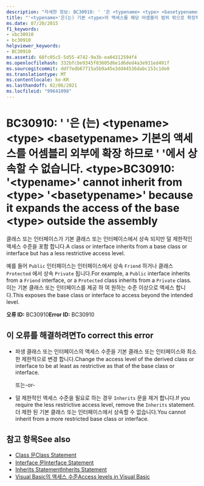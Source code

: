 ```yaml
---
description: "자세한 정보: BC30910: ' '은 <typename> <type> <basetypename> <type> 어셈블리 외부의 기본 액세스를 확장 하므로 ' '에서 상속할 수 없습니다."
title: "'<typename>'은(는) 기본 <type>의 액세스를 해당 어셈블리 범위 밖으로 확장하므로 <basetypename> '<type>'에서 상속할 수 없습니다."
ms.date: 07/20/2015
f1_keywords:
- vbc30910
- bc30910
helpviewer_keywords:
- BC30910
ms.assetid: 68fc05c5-5d55-4742-9a3b-ea04312594f4
ms.openlocfilehash: 332bfcbe9345f03605d6e1d6ded4a3e931ed491f
ms.sourcegitcommit: ddf7edb67715a5b9a45e3dd44536dabc153c1de0
ms.translationtype: MT
ms.contentlocale: ko-KR
ms.lasthandoff: 02/06/2021
ms.locfileid: "99641098"
---
```

# <a name="bc30910-typename-cannot-inherit-from-type-basetypename-because-it-expands-the-access-of-the-base-type-outside-the-assembly"></a><span data-ttu-id="80dfa-103">BC30910: ' '은 (는) \<typename> \<type> \<basetypename> 기본의 액세스를 어셈블리 외부에 확장 하므로 ' '에서 상속할 수 없습니다. \<type></span><span class="sxs-lookup"><span data-stu-id="80dfa-103">BC30910: '\<typename>' cannot inherit from \<type> '\<basetypename>' because it expands the access of the base \<type> outside the assembly</span></span>

<span data-ttu-id="80dfa-104">클래스 또는 인터페이스가 기본 클래스 또는 인터페이스에서 상속 되지만 덜 제한적인 액세스 수준을 포함 합니다.</span><span class="sxs-lookup"><span data-stu-id="80dfa-104">A class or interface inherits from a base class or interface but has a less restrictive access level.</span></span>

 <span data-ttu-id="80dfa-105">예를 들어 `Public` 인터페이스는 인터페이스에서 상속 `Friend` 하거나 클래스 `Protected` 에서 상속 `Private` 됩니다.</span><span class="sxs-lookup"><span data-stu-id="80dfa-105">For example, a `Public` interface inherits from a `Friend` interface, or a `Protected` class inherits from a `Private` class.</span></span> <span data-ttu-id="80dfa-106">이는 기본 클래스 또는 인터페이스를 제공 하 여 원하는 수준 이상으로 액세스 합니다.</span><span class="sxs-lookup"><span data-stu-id="80dfa-106">This exposes the base class or interface to access beyond the intended level.</span></span>

 <span data-ttu-id="80dfa-107">**오류 ID:** BC30910</span><span class="sxs-lookup"><span data-stu-id="80dfa-107">**Error ID:** BC30910</span></span>

## <a name="to-correct-this-error"></a><span data-ttu-id="80dfa-108">이 오류를 해결하려면</span><span class="sxs-lookup"><span data-stu-id="80dfa-108">To correct this error</span></span>

- <span data-ttu-id="80dfa-109">파생 클래스 또는 인터페이스의 액세스 수준을 기본 클래스 또는 인터페이스와 최소한 제한적으로 변경 합니다.</span><span class="sxs-lookup"><span data-stu-id="80dfa-109">Change the access level of the derived class or interface to be at least as restrictive as that of the base class or interface.</span></span>

     <span data-ttu-id="80dfa-110">또는</span><span class="sxs-lookup"><span data-stu-id="80dfa-110">-or-</span></span>

- <span data-ttu-id="80dfa-111">덜 제한적인 액세스 수준을 필요로 하는 경우 `Inherits` 문을 제거 합니다.</span><span class="sxs-lookup"><span data-stu-id="80dfa-111">If you require the less restrictive access level, remove the `Inherits` statement.</span></span> <span data-ttu-id="80dfa-112">더 제한 된 기본 클래스 또는 인터페이스에서 상속할 수 없습니다.</span><span class="sxs-lookup"><span data-stu-id="80dfa-112">You cannot inherit from a more restricted base class or interface.</span></span>

## <a name="see-also"></a><span data-ttu-id="80dfa-113">참고 항목</span><span class="sxs-lookup"><span data-stu-id="80dfa-113">See also</span></span>

- [<span data-ttu-id="80dfa-114">Class 문</span><span class="sxs-lookup"><span data-stu-id="80dfa-114">Class Statement</span></span>](../statements/class-statement.md)
- [<span data-ttu-id="80dfa-115">Interface 문</span><span class="sxs-lookup"><span data-stu-id="80dfa-115">Interface Statement</span></span>](../statements/interface-statement.md)
- [<span data-ttu-id="80dfa-116">Inherits Statement</span><span class="sxs-lookup"><span data-stu-id="80dfa-116">Inherits Statement</span></span>](../statements/inherits-statement.md)
- [<span data-ttu-id="80dfa-117">Visual Basic의 액세스 수준</span><span class="sxs-lookup"><span data-stu-id="80dfa-117">Access levels in Visual Basic</span></span>](../../programming-guide/language-features/declared-elements/access-levels.md)
